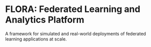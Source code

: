 # FLORA: Federated Learning and Analytics Platform

A framework for simulated and real-world deployments of federated learning applications at scale.
